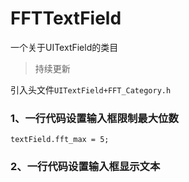 # FFTTextField
一个关于UITextField的类目

> 持续更新

引入头文件`UITextField+FFT_Category.h`

### 1、一行代码设置输入框限制最大位数

```
textField.fft_max = 5;
```

### 2、一行代码设置输入框显示文本
